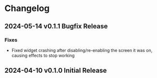 # Changelog

## 2024-05-14 v0.1.1 Bugfix Release

### Fixes

- Fixed widget crashing after disabling/re-enabling the screen it was on, causing effects to stop working

## 2024-04-10 v0.1.0 Initial Release

